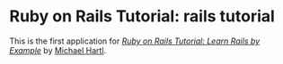 # Ruby on Rails Tutorial: rails tutorial

This is the first application for
[*Ruby on Rails Tutorial: Learn Rails by Example*](http://railstutorial.org/)
by [Michael Hartl](http://michaelhartl.com/).
